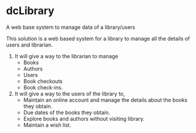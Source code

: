 # dcLibrary
A web base system to manage data of a library/users

This solution is a web based system for a library to manage all the details of users and librarian. 
<ol>
<li>
	It will give a way to the librarian to manage 
  <ul>
  <li>	Books</li>
  <li>	Authors </li>
  <li>	Users </li>
  <li>	Book checkouts </li>
  <li>	Book check-ins.</li>
  </ul>
  </li>
 <li>
  It will give a way to the users of the library to,
  <ul>
  <li>	Maintain an online account and manage the details about the books they obtain.</li>
  <li>	Due dates of the books they obtain.</li>
  <li>	Explore books and authors without visiting library.</li>
  <li>	Maintain a wish list. </li>
  </ul>
  </li>
 </ol>
